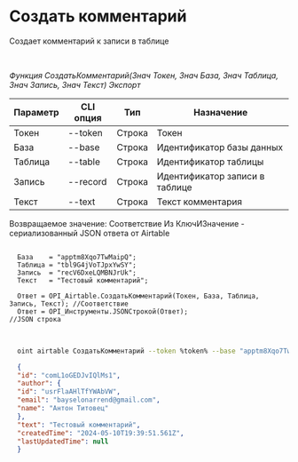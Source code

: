 ﻿---
sidebar_position: 2
---

# Создать комментарий
 Создает комментарий к записи в таблице




<br/>


*Функция СоздатьКомментарий(Знач Токен, Знач База, Знач Таблица, Знач Запись, Знач Текст) Экспорт*

  | Параметр | CLI опция | Тип | Назначение |
  |-|-|-|-|
  | Токен | --token | Строка | Токен |
  | База | --base | Строка | Идентификатор базы данных |
  | Таблица | --table | Строка | Идентификатор таблицы |
  | Запись | --record | Строка | Идентификатор записи в таблице |
  | Текст | --text | Строка | Текст комментария |

  
  Возвращаемое значение:   Соответствие Из КлючИЗначение - сериализованный JSON ответа от Airtable


```bsl title="Пример кода"
  
  База    = "apptm8Xqo7TwMaipQ";
  Таблица = "tbl9G4jVoTJpxYwSY";
  Запись  = "recV6DxeLQMBNJrUk";
  Текст   = "Тестовый комментарий";
  
  Ответ = OPI_Airtable.СоздатьКомментарий(Токен, База, Таблица, Запись, Текст); //Соответствие
  Ответ = OPI_Инструменты.JSONСтрокой(Ответ);                                   //JSON строка
  
```
	


```sh title="Пример команды CLI"
    
  oint airtable СоздатьКомментарий --token %token% --base "apptm8Xqo7TwMaipQ" --table "tbl9G4jVoTJpxYwSY" --record "recV6DxeLQMBNJrUk" --text "Тестовый комментарий"

```

```json title="Результат"
  {
  "id": "comL1oGEDJvIQlMs1",
  "author": {
  "id": "usrFlaAHlTfYWAbVW",
  "email": "bayselonarrend@gmail.com",
  "name": "Антон Титовец"
  },
  "text": "Тестовый комментарий",
  "createdTime": "2024-05-10T19:39:51.561Z",
  "lastUpdatedTime": null
  }
```
